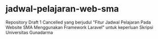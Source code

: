 # jadwal-pelajaran-web-sma
 Repository Draft 1 Cancelled yang berjudul "Fitur Jadwal Pelajaran Pada Website SMA Menggunakan Framework Laravel" untuk keperluan Skripsi Universitas Gunadarma 

